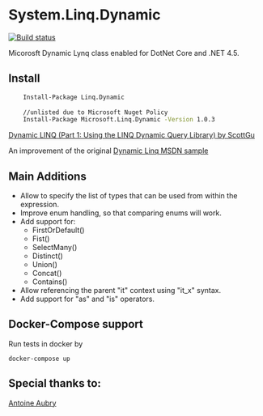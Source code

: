 ﻿# System.Linq.Dynamic
[![Build status](https://ci.appveyor.com/api/projects/status/f09il0lx2cdw3qpf?svg=true)](https://ci.appveyor.com/project/kdcllc/linq-dynamic)

Micorosft Dynamic Lynq class enabled for DotNet Core and .NET 4.5.

## Install
```cmd
    Install-Package Linq.Dynamic
    
    //unlisted due to Microsoft Nuget Policy
    Install-Package Microsoft.Linq.Dynamic -Version 1.0.3
```

[Dynamic LINQ (Part 1: Using the LINQ Dynamic Query Library) by ScottGu](https://weblogs.asp.net/scottgu/dynamic-linq-part-1-using-the-linq-dynamic-query-library)

An improvement of the original [Dynamic Linq MSDN sample](https://msdn.microsoft.com/en-us/vstudio/bb894665.aspx)

## Main Additions

* Allow to specify the list of types that can be used from within the expression.
* Improve enum handling, so that comparing enums will work.
* Add support for:
  - FirstOrDefault()
  - Fist()
  - SelectMany()
  - Distinct()
  - Union()
  - Concat()
  - Contains()
* Allow referencing the parent "it" context using "it_x" syntax.
* Add support for "as" and "is" operators.

## Docker-Compose support
Run tests in docker by
```
docker-compose up
```
## Special thanks to:
[Antoine Aubry](https://github.com/aaubry/DynamicQuery/)
